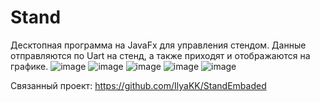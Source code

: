 # Stand
Десктопная программа на JavaFx для управления стендом. Данные отправляются по Uart на стенд, а также приходят и отображаются на графике.
![image](https://user-images.githubusercontent.com/43324144/215355540-0a3f71d5-9928-44d2-a4d9-f7a54901b750.png)
![image](https://user-images.githubusercontent.com/43324144/215355585-2a1d16f5-6ad5-427f-a9d3-435592910aa7.png)
![image](https://user-images.githubusercontent.com/43324144/215355602-6f8fcf21-fdd1-4444-9fd0-c73d59105ad2.png)
![image](https://user-images.githubusercontent.com/43324144/215357047-3eeb7e6b-c52d-4723-b2ed-abfe4291abc2.png)
![image](https://user-images.githubusercontent.com/43324144/215357063-4ecf1da5-eafa-4570-a0dc-f5af8f2ef615.png)

Связанный проект:
https://github.com/IlyaKK/StandEmbaded

